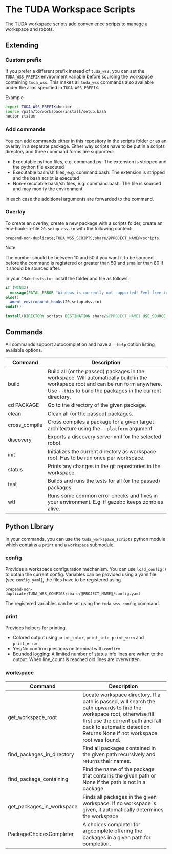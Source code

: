 # The TUDA Workspace Scripts

The TUDA workspace scripts add convenience scripts to manage a workspace and robots.

## Extending

### Custom prefix

If you prefer a different prefix instead of `tuda_wss`, you can set the `TUDA_WSS_PREFIX` environment
variable before sourcing the workspace containing `tuda_wss`.
This makes all `tuda_wss` commands also available under the alias specified in `TUDA_WSS_PREFIX`.

Example

```bash
export TUDA_WSS_PREFIX=hector
source /path/to/workspace/install/setup.bash
hector status
```

### Add commands

You can add commands either in this repository in the scripts folder or as an overlay in a separate package.
Either way scripts have to be put in a scripts directory and three command forms are supported:

* Executable python files, e.g. command.py: The extension is stripped and the python file executed
* Executable bash/sh files, e.g. command.bash: The extension is stripped and the bash script is executed 
* Non-executable bash/sh files, e.g. command.bash: The file is sourced and may modify the environment

In each case the additional arguments are forwarded to the command.

### Overlay

To create an overlay, create a new package with a scripts folder, create an env-hook-in-file `20.setup.dsv.in` with the following content:

```dsv
prepend-non-duplicate;TUDA_WSS_SCRIPTS;share/@PROJECT_NAME@/scripts
```

> [!NOTE]
> The number should be between 10 and 50 if you want it to be sourced before the command is registered or greater than 50 and smaller than 80 if it should be sourced after.

In your `CMakeLists.txt` install the folder and file as follows:

```cmake
if (WIN32)
  message(FATAL_ERROR "Windows is currently not supported! Feel free to add support :)")
else()
  ament_environment_hooks(20.setup.dsv.in)
endif()

install(DIRECTORY scripts DESTINATION share/${PROJECT_NAME} USE_SOURCE_PERMISSIONS)
```

## Commands

All commands support autocompletion and have a `--help` option listing available options.

| Command |  Description |
| --- | --- |
| build | Build all (or the passed) packages in the workspace. Will automatically build in the workspace root and can be run form anywhere. Use `--this` to build the packages in the current directory. |
| cd PACKAGE | Go to the directory of the given package. |
| clean | Clean all (or the passed) packages. |
| cross_compile | Cross compiles a package for a given target architecture using the `--platform` argument. |
| discovery | Exports a discovery server xml for the selected robot. |
| init | Initializes the current directory as workspace root. Has to be run once per workspace. |
| status | Prints any changes in the git repositories in the workspace. |
| test | Builds and runs the tests for all (or the passed) packages. |
| wtf | Runs some common error checks and fixes in your environment. E.g. if gazebo keeps zombies alive. |

## Python Library

In your commands, you can use the `tuda_workspace_scripts` python module which contains a `print` and a `workspace` submodule.

### config

Provides a workspace configuration mechanism. You can use `load_config()` to obtain the current config.
Variables can be provided using a yaml file (see `config.yaml`), the files have to be registered using

```dsv
prepend-non-duplicate;TUDA_WSS_CONFIGS;share/@PROJECT_NAME@/config.yaml
```

The registered variables can be set using the `tuda_wss config` command.

### print

Provides helpers for printing.

* Colored output using `print_color`, `print_info`, `print_warn` and `print_error`
* Yes/No confirm questions on terminal with `confirm`
* Bounded logging: A limited number of status info lines are writen to the output. When line_count is reached old lines are overwritten.

### workspace

| Command | Description |
| --- | --- |
| get_workspace_root |  Locate workspace directory. If a path is passed, will search the path upwards to find the workspace root, otherwise fill first use the current path and fall back to automatic detection. Returns None if not workspace root was found. |
| find_packages_in_directory | Find all packages contained in the given path recursively and returns their names. |
| find_package_containing | Find the name of the package that contains the given path or None if the path is not in a package. |
| get_packages_in_workspace | Finds all packages in the given workspace. If no workspace is given, it automatically determines the workspace. |
| PackageChoicesCompleter | A choices completer for argcomplete offering the packages in a given path for completion. |
